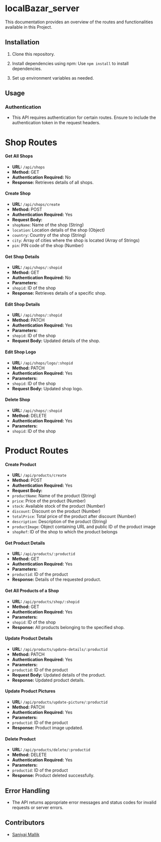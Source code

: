 # localBazar_server

This documentation provides an overview of the routes and functionalities available in this Project.

## Installation

1. Clone this repository.
2. Install dependencies using npm:
   Use `npm install` to install dependencies.


3. Set up environment variables as needed.

## Usage

### Authentication

- This API requires authentication for certain routes. Ensure to include the authentication token in the request headers.


# Shop Routes

#### Get All Shops

- **URL:** `/api/shops`
- **Method:** GET
- **Authentication Required:** No
- **Response:** Retrieves details of all shops.

#### Create Shop

- **URL:** `/api/shops/create`
- **Method:** POST
- **Authentication Required:** Yes
- **Request Body:**
- `shopName`: Name of the shop (String)
- `location`: Location details of the shop (Object)
 - `country`: Country of the shop (String)
 - `city`: Array of cities where the shop is located (Array of Strings)
 - `pin`: PIN code of the shop (Number)

#### Get Shop Details

- **URL:** `/api/shops/:shopid`
- **Method:** GET
- **Authentication Required:** No
- **Parameters:**
- `shopid`: ID of the shop
- **Response:** Retrieves details of a specific shop.

#### Edit Shop Details

- **URL:** `/api/shops/:shopid`
- **Method:** PATCH
- **Authentication Required:** Yes
- **Parameters:**
- `shopid`: ID of the shop
- **Request Body:** Updated details of the shop.

#### Edit Shop Logo

- **URL:** `/api/shops/logo/:shopid`
- **Method:** PATCH
- **Authentication Required:** Yes
- **Parameters:**
- `shopid`: ID of the shop
- **Request Body:** Updated shop logo.

#### Delete Shop

- **URL:** `/api/shops/:shopid`
- **Method:** DELETE
- **Authentication Required:** Yes
- **Parameters:**
- `shopid`: ID of the shop




# Product Routes

#### Create Product

- **URL:** `/api/products/create`
- **Method:** POST
- **Authentication Required:** Yes
- **Request Body:**
- `productName`: Name of the product (String)
- `price`: Price of the product (Number)
- `stock`: Available stock of the product (Number)
- `discount`: Discount on the product (Number)
- `totalPrice`: Total price of the product after discount (Number)
- `description`: Description of the product (String)
- `productImage`: Object containing URL and public ID of the product image
- `shopRef`: ID of the shop to which the product belongs

#### Get Product Details

- **URL:** `/api/products/:productid`
- **Method:** GET
- **Authentication Required:** Yes
- **Parameters:**
- `productid`: ID of the product
- **Response:** Details of the requested product.

#### Get All Products of a Shop

- **URL:** `/api/products/shop/:shopid`
- **Method:** GET
- **Authentication Required:** Yes
- **Parameters:**
- `shopid`: ID of the shop
- **Response:** All products belonging to the specified shop.

#### Update Product Details

- **URL:** `/api/products/update-details/:productid`
- **Method:** PATCH
- **Authentication Required:** Yes
- **Parameters:**
- `productid`: ID of the product
- **Request Body:** Updated details of the product.
- **Response:** Updated product details.

#### Update Product Pictures

- **URL:** `/api/products/update-picture/:productid`
- **Method:** PATCH
- **Authentication Required:** Yes
- **Parameters:**
- `productid`: ID of the product
- **Response:** Product image updated.

#### Delete Product

- **URL:** `/api/products/delete/:productid`
- **Method:** DELETE
- **Authentication Required:** Yes
- **Parameters:**
- `productid`: ID of the product
- **Response:** Product deleted successfully.

## Error Handling

- The API returns appropriate error messages and status codes for invalid requests or server errors.

## Contributors

- [Saniyaj Mallik](https://saniyajmallik.vercel.app/)


